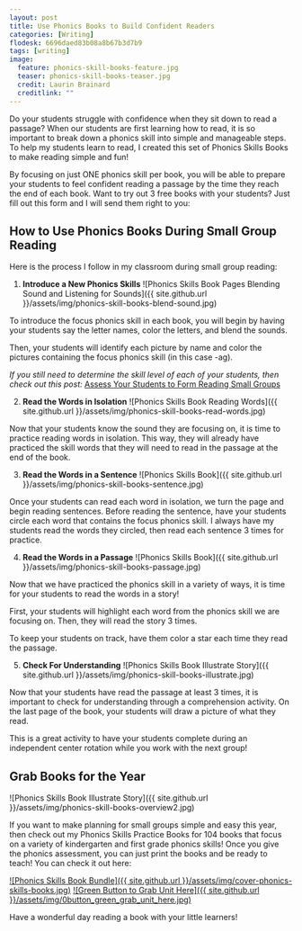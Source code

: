 ```yaml
---
layout: post
title: Use Phonics Books to Build Confident Readers
categories: [Writing]
flodesk: 6696daed83b08a8b67b3d7b9
tags: [writing]
image:
  feature: phonics-skill-books-feature.jpg
  teaser: phonics-skill-books-teaser.jpg
  credit: Laurin Brainard
  creditlink: ""
---
```

Do your students struggle with confidence when they sit down to read a passage? When our students are first learning how to read, it is so important to break down a phonics skill into simple and manageable steps. To help my students learn to read, I created this set of Phonics Skills Books to make reading simple and fun! 

By focusing on just ONE phonics skill per book, you will be able to prepare your students to feel confident reading a passage by the time they reach the end of each book. Want to try out 3 free books with your students? Just fill out this form and I will send them right to you:

<div id="fd-form-6696daed83b08a8b67b3d7b9"></div>
<script>
  window.fd('form', {
    formId: '6696daed83b08a8b67b3d7b9',
    containerEl: '#fd-form-6696daed83b08a8b67b3d7b9'
  });
</script>

## How to Use Phonics Books During Small Group Reading

Here is the process I follow in my classroom during small group reading:

1. **Introduce a New Phonics Skills**
![Phonics Skills Book Pages Blending Sound and Listening for Sounds]({{ site.github.url }}/assets/img/phonics-skill-books-blend-sound.jpg)

To introduce the focus phonics skill in each book, you will begin by having your students say the letter names, color the letters, and blend the sounds. 

Then, your students will identify each picture by name and color the pictures containing the focus phonics skill (in this case -ag). 

_If you still need to determine the skill level of each of your students, then check out this post:_ [Assess Your Students to Form Reading Small Groups](https://theprimarybrain.com/small%20group%20reading/2023/08/22/Phonics-Skills-Assessment/)

2. **Read the Words in Isolation**
![Phonics Skills Book Reading Words]({{ site.github.url }}/assets/img/phonics-skill-books-read-words.jpg)

Now that your students know the sound they are focusing on, it is time to practice reading words in isolation.  This way, they will already have practiced the skill words that they will need to read in the passage at the end of the book.

3. **Read the Words in a Sentence**
![Phonics Skills Book]({{ site.github.url }}/assets/img/phonics-skill-books-sentence.jpg)

Once your students can read each word in isolation, we turn the page and begin reading sentences. Before reading the sentence, have your students circle each word that contains the focus phonics skill. I always have my students read the words they circled, then read each sentence 3 times for practice.

4. **Read the Words in a Passage**
![Phonics Skills Book]({{ site.github.url }}/assets/img/phonics-skill-books-passage.jpg)

Now that we have practiced the phonics skill in a variety of ways, it is time for your students to read the words in a story! 

First, your students will highlight each word from the phonics skill we are focusing on.  Then, they will read the story 3 times. 

To keep your students on track, have them color a star each time they read the passage. 

5. **Check For Understanding**
![Phonics Skills Book Illustrate Story]({{ site.github.url }}/assets/img/phonics-skill-books-illustrate.jpg)

Now that your students have read the passage at least 3 times, it is important to check for understanding through a comprehension activity. On the last page of the book, your students will draw a picture of what they read. 

This is a great activity to have your students complete during an independent center rotation while you work with the next group!

## Grab Books for the Year
![Phonics Skills Book Illustrate Story]({{ site.github.url }}/assets/img/phonics-skill-books-overview2.jpg)

If you want to make planning for small groups simple and easy this year, then check out my Phonics Skills Practice Books for 104 books that focus on a variety of kindergarten and first grade phonics skills! Once you give the phonics assessment, you can just print the books and be ready to teach! You can check it out here:

[![Phonics Skills Book Bundle]({{ site.github.url }}/assets/img/cover-phonics-skills-books.jpg)](https://www.teacherspayteachers.com/Product/Phonics-Skills-Practice-Books-Assessment-Reading-Fluency-Passages-Activities-7607081?utm_source=PB%20Blog&utm_campaign=Phonics%20Skills%20Practice%20Books%20Bundle)
[![Green Button to Grab Unit Here]({{ site.github.url }}/assets/img/0button_green_grab_unit_here.jpg)](https://www.teacherspayteachers.com/Product/Phonics-Skills-Practice-Books-Assessment-Reading-Fluency-Passages-Activities-7607081?utm_source=PB%20Blog&utm_campaign=Phonics%20Skills%20Practice%20Books%20Bundle)

Have a wonderful day reading a book with your little learners!


